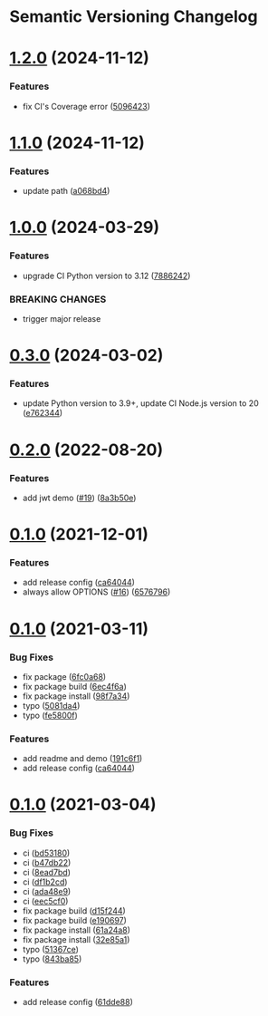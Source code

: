 # Semantic Versioning Changelog

# [1.2.0](https://github.com/officialpycasbin/fastapi-casbin-auth/compare/v1.1.0...v1.2.0) (2024-11-12)


### Features

* fix CI's Coverage error ([5096423](https://github.com/officialpycasbin/fastapi-casbin-auth/commit/50964235d393ab35e8b64bb6db8209ae78e1ecc1))

# [1.1.0](https://github.com/officialpycasbin/fastapi-casbin-auth/compare/v1.0.0...v1.1.0) (2024-11-12)


### Features

* update path ([a068bd4](https://github.com/officialpycasbin/fastapi-casbin-auth/commit/a068bd4c87bad42b6aa77d698e13a433fb70447e))

# [1.0.0](https://github.com/officialpycasbin/fastapi-casbin-auth/compare/v0.3.0...v1.0.0) (2024-03-29)


### Features

* upgrade CI Python version to 3.12 ([7886242](https://github.com/officialpycasbin/fastapi-casbin-auth/commit/7886242a1e552439c88b66575e97793100be2ae1))


### BREAKING CHANGES

* trigger major release

# [0.3.0](https://github.com/officialpycasbin/fastapi-casbin-auth/compare/v0.2.0...v0.3.0) (2024-03-02)


### Features

* update Python version to 3.9+, update CI Node.js version to 20 ([e762344](https://github.com/officialpycasbin/fastapi-casbin-auth/commit/e7623440e02977dde02673d0ce9158dddb14bd67))

# [0.2.0](https://github.com/officialpycasbin/fastapi-casbin-auth/compare/v0.1.0...v0.2.0) (2022-08-20)


### Features

* add jwt demo ([#19](https://github.com/officialpycasbin/fastapi-casbin-auth/issues/19)) ([8a3b50e](https://github.com/officialpycasbin/fastapi-casbin-auth/commit/8a3b50e58e53885140b3b4cffc50f17cb3406aa3))

# [0.1.0](https://github.com/officialpycasbin/fastapi-casbin-auth/compare/v0.0.5...v0.1.0) (2021-12-01)

### Features

* add release
  config ([ca64044](https://github.com/officialpycasbin/fastapi-casbin-auth/commit/ca64044342088f36fb9822376487260a2ac2c6a1))
* always allow
  OPTIONS ([#16](https://github.com/officialpycasbin/fastapi-casbin-auth/issues/16)) ([6576796](https://github.com/officialpycasbin/fastapi-casbin-auth/commit/65767963ce26d8a63115ecbc87e76f812abd430f))

# [0.1.0](https://github.com/officialpycasbin/fastapi-casbin-auth/compare/v0.0.1...v0.1.0) (2021-03-11)

### Bug Fixes

* fix package ([6fc0a68](https://github.com/officialpycasbin/fastapi-casbin-auth/commit/6fc0a68e9a6620c0e67f355d82894b09aa5da1ef))
* fix package
  build ([6ec4f6a](https://github.com/officialpycasbin/fastapi-casbin-auth/commit/6ec4f6a58e205bf70913b21cf7102282f4435939))
* fix package
  install ([98f7a34](https://github.com/officialpycasbin/fastapi-casbin-auth/commit/98f7a34c2ee70b39a25f11d64746078253fb03ba))
* typo ([5081da4](https://github.com/officialpycasbin/fastapi-casbin-auth/commit/5081da46b99d1b8d1746f683d675bde17566d659))
* typo ([fe5800f](https://github.com/officialpycasbin/fastapi-casbin-auth/commit/fe5800f0f5af1b13a45721b24cfbdc48beabc8a2))

### Features

* add readme and
  demo ([191c6f1](https://github.com/officialpycasbin/fastapi-casbin-auth/commit/191c6f1caa812f288e8e8ecebad74762ca3b1866))
* add release
  config ([ca64044](https://github.com/officialpycasbin/fastapi-casbin-auth/commit/ca64044342088f36fb9822376487260a2ac2c6a1))

# [0.1.0](https://github.com/officialpycasbin/fastapi-casbin-auth/compare/v0.0.3...v0.1.0) (2021-03-04)

### Bug Fixes

* ci ([bd53180](https://github.com/officialpycasbin/fastapi-casbin-auth/commit/bd53180565fb55907b60666fb438add7cb18e4fb))
* ci ([b47db22](https://github.com/officialpycasbin/fastapi-casbin-auth/commit/b47db22b106db1b0c6b90b1419a95f6be3e91511))
* ci ([8ead7bd](https://github.com/officialpycasbin/fastapi-casbin-auth/commit/8ead7bd362c4ab72bc953286b97cd618206cfaac))
* ci ([df1b2cd](https://github.com/officialpycasbin/fastapi-casbin-auth/commit/df1b2cd7ee05ed058d009070ae2e9150c794c41b))
* ci ([ada48e9](https://github.com/officialpycasbin/fastapi-casbin-auth/commit/ada48e95c38494d59eb5c93698eb939201d1a038))
* ci ([eec5cf0](https://github.com/officialpycasbin/fastapi-casbin-auth/commit/eec5cf0f292044be21b264a85e391545dbf1d200))
* fix package
  build ([d15f244](https://github.com/officialpycasbin/fastapi-casbin-auth/commit/d15f244ab257e334b9204c140a4114c84f298f73))
* fix package
  build ([e190697](https://github.com/officialpycasbin/fastapi-casbin-auth/commit/e190697f2bc0678ee1762bb1b31c46cf4f7bd539))
* fix package
  install ([61a24a8](https://github.com/officialpycasbin/fastapi-casbin-auth/commit/61a24a816e823001e44a35a41fae5ecf86205697))
* fix package
  install ([32e85a1](https://github.com/officialpycasbin/fastapi-casbin-auth/commit/32e85a15475290a3128274d5fa03e82f6198edf2))
* typo ([51367ce](https://github.com/officialpycasbin/fastapi-casbin-auth/commit/51367ce9f189a218bfa270dbf389fda0cfed19f2))
* typo ([843ba85](https://github.com/officialpycasbin/fastapi-casbin-auth/commit/843ba852a455e00ca942897363e59ee3ec1f0698))

### Features

* add release
  config ([61dde88](https://github.com/officialpycasbin/fastapi-casbin-auth/commit/61dde885034f4ae5d32956141f8e70549088aac9))
